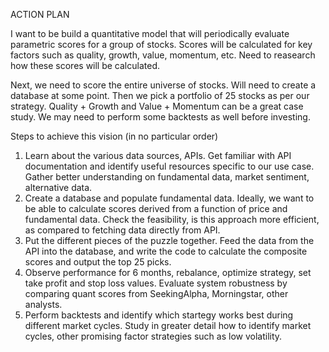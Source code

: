 ACTION PLAN

I want to be build a quantitative model that will periodically evaluate parametric scores for a group of stocks.
Scores will be calculated for key factors such as quality, growth, value, momentum, etc.
Need to reasearch how these scores will be calculated.

Next, we need to score the entire universe of stocks. Will need to create a database at some point.
Then we pick a portfolio of 25 stocks as per our strategy.
Quality + Growth and Value + Momentum can be a great case study.
We may need to perform some backtests as well before investing.

Steps to achieve this vision (in no particular order)
1.  Learn about the various data sources, APIs. Get familiar with API documentation and identify useful resources specific to our use case. Gather better understanding on fundamental data, market sentiment, alternative data.
2.  Create a database and populate fundamental data. Ideally, we want to be able to calculate scores derived from a function of price and fundamental data. Check the feasibility, is this approach more efficient, as compared to fetching data directly from API.
3.  Put the different pieces of the puzzle together. Feed the data from the API into the database, and write the code to calculate the composite scores and output the top 25 picks.
4.  Observe performance for 6 months, rebalance, optimize strategy, set take profit and stop loss values. Evaluate system robustness by comparing quant scores from SeekingAlpha, Morningstar, other analysts.
5.  Perform backtests and identify which startegy works best during different market cycles. Study in greater detail how to identify market cycles, other promising factor strategies such as low volatility.